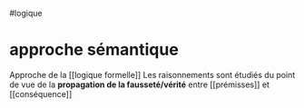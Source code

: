 #logique
# approche sémantique

Approche de la [[logique formelle]]
Les raisonnements sont étudiés du point de vue de la **propagation de la fausseté/vérité** entre [[prémisses]] et [[conséquence]]

